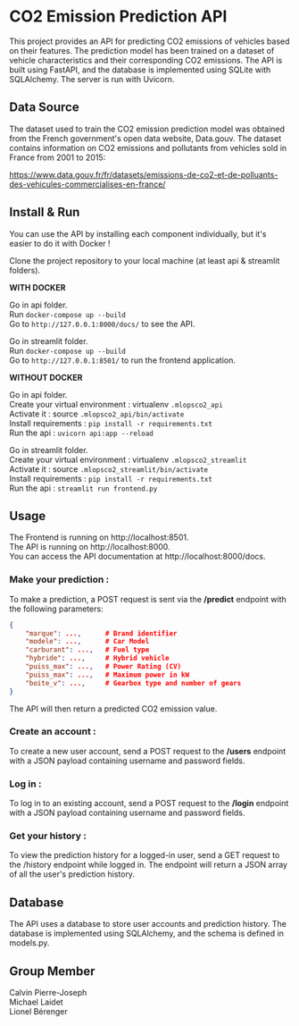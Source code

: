 # CO2 Emission Prediction API
This project provides an API for predicting CO2 emissions of vehicles based on their features. The prediction model has been trained on a dataset of vehicle characteristics and their corresponding CO2 emissions. The API is built using FastAPI, and the database is implemented using SQLite with SQLAlchemy. The server is run with Uvicorn.

## Data Source
The dataset used to train the CO2 emission prediction model was obtained from the French government's open data website, Data.gouv. The dataset contains information on CO2 emissions and pollutants from vehicles sold in France from 2001 to 2015:

https://www.data.gouv.fr/fr/datasets/emissions-de-co2-et-de-polluants-des-vehicules-commercialises-en-france/

## Install & Run
You can use the API by installing each component individually, but it's easier to do it with Docker !

Clone the project repository to your local machine (at least api & streamlit folders).

**WITH DOCKER**

Go in api folder.<br/>
Run `docker-compose up --build`<br/>
Go to `http://127.0.0.1:8000/docs/` to see the API.

Go in streamlit folder.<br/>
Run `docker-compose up --build`<br/>
Go to `http://127.0.0.1:8501/` to run the frontend application.

**WITHOUT DOCKER**

Go in api folder.<br/>
Create your virtual environment : virtualenv `.mlopsco2_api`<br/>
Activate it : source `.mlopsco2_api/bin/activate`<br/>
Install requirements : `pip install -r requirements.txt`<br/>
Run the api : `uvicorn api:app --reload`

Go in streamlit folder.<br/>
Create your virtual environment : virtualenv `.mlopsco2_streamlit`<br/>
Activate it : source `.mlopsco2_streamlit/bin/activate`<br/>
Install requirements : `pip install -r requirements.txt`<br/>
Run the api : `streamlit run frontend.py`

## Usage

The Frontend is running on http://localhost:8501.<br/>
The API is running on http://localhost:8000.<br/>
You can access the API documentation at http://localhost:8000/docs.

### Make your prediction : 
To make a prediction, a POST request is sent via the **/predict** endpoint with the following parameters:

```JSON
{
    "marque": ...,      # Brand identifier                  
    "modele": ...,      # Car Model                         
    "carburant": ...,   # Fuel type                         
    "hybride": ...,     # Hybrid vehicle                    
    "puiss_max": ...,   # Power Rating (CV)                 
    "puiss_max": ...,   # Maximum power in kW               
    "boite_v": ...,     # Gearbox type and number of gears  
}
```

The API will then return a predicted CO2 emission value.

### Create an account : 
To create a new user account, send a POST request to the **/users** endpoint with a JSON payload containing username and password fields.

### Log in : 
To log in to an existing account, send a POST request to the **/login** endpoint with a JSON payload containing username and password fields.

### Get your history : 
To view the prediction history for a logged-in user, send a GET request to the /history endpoint while logged in. The endpoint will return a JSON array of all the user's prediction history.

## Database
The API uses a database to store user accounts and prediction history. The database is implemented using SQLAlchemy, and the schema is defined in models.py.

## Group Member

Calvin Pierre-Joseph<br>
Michael Laidet<br>
Lionel Bérenger<br>
